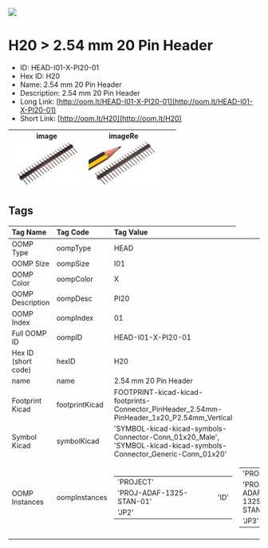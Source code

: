 


  
![][im]
# H20 > 2.54 mm 20 Pin Header

- ID: HEAD-I01-X-PI20-01
- Hex ID: H20
- Name: 2.54 mm 20 Pin Header
- Description: 2.54 mm 20 Pin Header
- Long Link: [http://oom.lt/HEAD-I01-X-PI20-01](http://oom.lt/HEAD-I01-X-PI20-01)
- Short Link: [http://oom.lt/H20](http://oom.lt/H20)
  

|image<br>[![](https://raw.githubusercontent.com/oomlout/oomlout_OOMP_parts_V2/main/HEAD/I01/X/PI20/01/image_140.jpg)](https://github.com/oomlout/oomlout_OOMP_parts_V2/tree/main/HEAD/I01/X/PI20/01/image.jpg)|imageRe<br>[![](https://raw.githubusercontent.com/oomlout/oomlout_OOMP_parts_V2/main/HEAD/I01/X/PI20/01/image_RE_140.jpg)](https://github.com/oomlout/oomlout_OOMP_parts_V2/tree/main/HEAD/I01/X/PI20/01/image_RE.jpg)|||
| :---: | :---: | :---: | :---: |

## Tags
  

|Tag Name|Tag Code|Tag Value|
| :--- | :--- | :--- |
|OOMP Type|oompType|HEAD|
|OOMP Size|oompSize|I01|
|OOMP Color|oompColor|X|
|OOMP Description|oompDesc|PI20|
|OOMP Index|oompIndex|01|
|Full OOMP ID|oompID|HEAD-I01-X-PI20-01|
|Hex ID (short code)|hexID|H20|
|name|name|2.54 mm 20 Pin Header|
|Footprint Kicad|footprintKicad|FOOTPRINT-kicad-kicad-footprints-Connector_PinHeader_2.54mm-PinHeader_1x20_P2.54mm_Vertical|
|Symbol Kicad|symbolKicad|'SYMBOL-kicad-kicad-symbols-Connector-Conn_01x20_Male', 'SYMBOL-kicad-kicad-symbols-Connector_Generic-Conn_01x20'|
|OOMP Instances|oompInstances|<table><tr><td>'PROJECT'</td></tr><tr><td> 'PROJ-ADAF-1325-STAN-01'</td><td> 'ID'</td></tr><tr><td> 'JP2'</td></tr></table></td><td> <table><tr><td>'PROJECT'</td></tr><tr><td> 'PROJ-ADAF-1325-STAN-01'</td><td> 'ID'</td></tr><tr><td> 'JP3'</td></tr></table></td><td> <table><tr><td>'PROJECT'</td></tr><tr><td> 'PROJ-ADAF-1743-STAN-01'</td><td> 'ID'</td></tr><tr><td> 'JP1'</td></tr></table></td><td> <table><tr><td>'PROJECT'</td></tr><tr><td> 'PROJ-ADAF-1743-STAN-01'</td><td> 'ID'</td></tr><tr><td> 'JP2'</td></tr></table></td><td> <table><tr><td>'PROJECT'</td></tr><tr><td> 'PROJ-ADAF-1770-STAN-01'</td><td> 'ID'</td></tr><tr><td> '1X20BREAKOUT'</td></tr></table></td><td> <table><tr><td>'PROJECT'</td></tr><tr><td> 'PROJ-ADAF-2050-STAN-01'</td><td> 'ID'</td></tr><tr><td> 'JP1'</td></tr></table></td><td> <table><tr><td>'PROJECT'</td></tr><tr><td> 'PROJ-ADAF-2050-STAN-01'</td><td> 'ID'</td></tr><tr><td> 'JP2'</td></tr></table></td><td> <table><tr><td>'PROJECT'</td></tr><tr><td> 'PROJ-ADAF-2090-STAN-01'</td><td> 'ID'</td></tr><tr><td> 'JP1'</td></tr></table></td><td> <table><tr><td>'PROJECT'</td></tr><tr><td> 'PROJ-ADAF-2090-STAN-01'</td><td> 'ID'</td></tr><tr><td> 'JP2'</td></tr></table></td><td> <table><tr><td>'PROJECT'</td></tr><tr><td> 'PROJ-ADAF-2478-STAN-01'</td><td> 'ID'</td></tr><tr><td> 'JP1'</td></tr></table></td><td> <table><tr><td>'PROJECT'</td></tr><tr><td> 'PROJ-ADAF-2478-STAN-01'</td><td> 'ID'</td></tr><tr><td> 'JP2'</td></tr></table></td><td> <table><tr><td>'PROJECT'</td></tr><tr><td> 'PROJ-SPAR-10705-STAN-01'</td><td> 'ID'</td></tr><tr><td> 'JP3'</td></tr></table></td><td> <table><tr><td>'PROJECT'</td></tr><tr><td> 'PROJ-SPAR-10705-STAN-01'</td><td> 'ID'</td></tr><tr><td> 'JP4'</td></tr></table></td><td> <table><tr><td>'PROJECT'</td></tr><tr><td> 'PROJ-SPAR-11525-STAN-01'</td><td> 'ID'</td></tr><tr><td> 'JP2'</td></tr></table></td><td> <table><tr><td>'PROJECT'</td></tr><tr><td> 'PROJ-SPAR-11525-STAN-01'</td><td> 'ID'</td></tr><tr><td> 'JP3'</td></tr></table></td><td> <table><tr><td>'PROJECT'</td></tr><tr><td> 'PROJ-SPAR-12849-STAN-01'</td><td> 'ID'</td></tr><tr><td> 'JP1'</td></tr></table></td><td> <table><tr><td>'PROJECT'</td></tr><tr><td> 'PROJ-SPAR-12849-STAN-01'</td><td> 'ID'</td></tr><tr><td> 'JP2'</td></tr></table></td><td> <table><tr><td>'PROJECT'</td></tr><tr><td> 'PROJ-SPAR-14153-STAN-01'</td><td> 'ID'</td></tr><tr><td> 'J4'</td></tr></table></td><td> <table><tr><td>'PROJECT'</td></tr><tr><td> 'PROJ-SPAR-14153-STAN-01'</td><td> 'ID'</td></tr><tr><td> 'J9'</td></tr></table></td><td> <table><tr><td>'PROJECT'</td></tr><tr><td> 'PROJ-SPAR-14153-STAN-01'</td><td> 'ID'</td></tr><tr><td> 'J10'</td></tr></table></td><td> <table><tr><td>'PROJECT'</td></tr><tr><td> 'PROJ-SPAR-14153-STAN-01'</td><td> 'ID'</td></tr><tr><td> 'J11'</td></tr></table></td><td> <table><tr><td>'PROJECT'</td></tr><tr><td> 'PROJ-SPAR-14153-STAN-01'</td><td> 'ID'</td></tr><tr><td> 'J12'</td></tr></table></td><td> <table><tr><td>'PROJECT'</td></tr><tr><td> 'PROJ-SPAR-14153-STAN-01'</td><td> 'ID'</td></tr><tr><td> 'J13'</td></tr></table></td><td> <table><tr><td>'PROJECT'</td></tr><tr><td> 'PROJ-SPAR-14430-STAN-01'</td><td> 'ID'</td></tr><tr><td> 'J1'</td></tr></table></td><td> <table><tr><td>'PROJECT'</td></tr><tr><td> 'PROJ-SPAR-14430-STAN-01'</td><td> 'ID'</td></tr><tr><td> 'J3'</td></tr></table></td><td> <table><tr><td>'PROJECT'</td></tr><tr><td> 'PROJ-SPAR-9352-STAN-01'</td><td> 'ID'</td></tr><tr><td> 'JP3'</td></tr></table>|
||||



[im]: HEAD/I01/X/PI20/01/image_450.jpg
